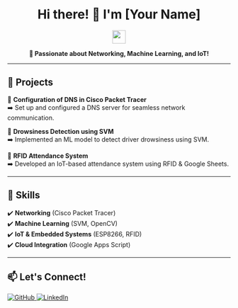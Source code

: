 <h1 align="center">Hi there! 👋 I'm [Your Name]</h1>

<p align="center">
  <img src="https://media.giphy.com/media/hvRJCLFzcasrR4ia7z/giphy.gif" width="30px">
</p>

<p align="center">
  <b>🚀 Passionate about Networking, Machine Learning, and IoT!</b>
</p>

---

## 🔧 Projects  
📌 <b>Configuration of DNS in Cisco Packet Tracer</b>  
➡️ Set up and configured a DNS server for seamless network communication.  

📌 <b>Drowsiness Detection using SVM</b>  
➡️ Implemented an ML model to detect driver drowsiness using SVM.  

📌 <b>RFID Attendance System</b>  
➡️ Developed an IoT-based attendance system using RFID & Google Sheets.  

---

## 🚀 Skills  
✔️ **Networking** (Cisco Packet Tracer)  
✔️ **Machine Learning** (SVM, OpenCV)  
✔️ **IoT & Embedded Systems** (ESP8266, RFID)  
✔️ **Cloud Integration** (Google Apps Script)  

---

## 📫 Let's Connect!  
<p align="left">
  <a href="https://github.com/your-github-username" target="_blank">
    <img src="https://img.shields.io/badge/GitHub-000000?style=for-the-badge&logo=github&logoColor=white" alt="GitHub">
  </a>
  <a href="https://linkedin.com/in/your-linkedin-username" target="_blank">
    <img src="https://img.shields.io/badge/LinkedIn-0077B5?style=for-the-badge&logo=linkedin&logoColor=white" alt="LinkedIn">
  </a>
</p>

